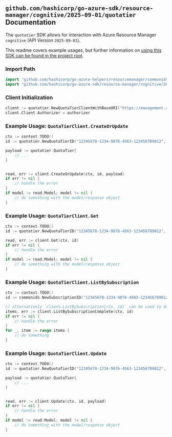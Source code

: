 
## `github.com/hashicorp/go-azure-sdk/resource-manager/cognitive/2025-09-01/quotatier` Documentation

The `quotatier` SDK allows for interaction with Azure Resource Manager `cognitive` (API Version `2025-09-01`).

This readme covers example usages, but further information on [using this SDK can be found in the project root](https://github.com/hashicorp/go-azure-sdk/tree/main/docs).

### Import Path

```go
import "github.com/hashicorp/go-azure-helpers/resourcemanager/commonids"
import "github.com/hashicorp/go-azure-sdk/resource-manager/cognitive/2025-09-01/quotatier"
```


### Client Initialization

```go
client := quotatier.NewQuotaTierClientWithBaseURI("https://management.azure.com")
client.Client.Authorizer = authorizer
```


### Example Usage: `QuotaTierClient.CreateOrUpdate`

```go
ctx := context.TODO()
id := quotatier.NewQuotaTierID("12345678-1234-9876-4563-123456789012", "quotaTierName")

payload := quotatier.QuotaTier{
	// ...
}


read, err := client.CreateOrUpdate(ctx, id, payload)
if err != nil {
	// handle the error
}
if model := read.Model; model != nil {
	// do something with the model/response object
}
```


### Example Usage: `QuotaTierClient.Get`

```go
ctx := context.TODO()
id := quotatier.NewQuotaTierID("12345678-1234-9876-4563-123456789012", "quotaTierName")

read, err := client.Get(ctx, id)
if err != nil {
	// handle the error
}
if model := read.Model; model != nil {
	// do something with the model/response object
}
```


### Example Usage: `QuotaTierClient.ListBySubscription`

```go
ctx := context.TODO()
id := commonids.NewSubscriptionID("12345678-1234-9876-4563-123456789012")

// alternatively `client.ListBySubscription(ctx, id)` can be used to do batched pagination
items, err := client.ListBySubscriptionComplete(ctx, id)
if err != nil {
	// handle the error
}
for _, item := range items {
	// do something
}
```


### Example Usage: `QuotaTierClient.Update`

```go
ctx := context.TODO()
id := quotatier.NewQuotaTierID("12345678-1234-9876-4563-123456789012", "quotaTierName")

payload := quotatier.QuotaTier{
	// ...
}


read, err := client.Update(ctx, id, payload)
if err != nil {
	// handle the error
}
if model := read.Model; model != nil {
	// do something with the model/response object
}
```
